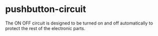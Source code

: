 # pushbutton-circuit
The ON OFF circuit is designed to be turned on and off automatically to protect the rest of the electronic parts.
